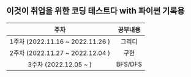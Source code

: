 ## 이것이 취업을 위한 코딩 테스트다 with 파이썬 기록용

|               주차               | 공부내용 |
| :------------------------------: | :------: |
| 1주차 (2022.11.16 ~ 2022.11.26 ) |  그리디  |
| 2주차 (2022.11.27 ~ 2022.12.04 ) |   구현   |
|      3주차 (2022.12.05 ~ )       | BFS/DFS  |

